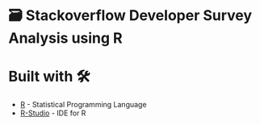 # :card_file_box: Stackoverflow Developer Survey Analysis using R

# Built with :hammer_and_wrench:

- [R](https://www.r-project.org) - Statistical Programming Language
- [R-Studio](https://rstudio.com/) - IDE for R
